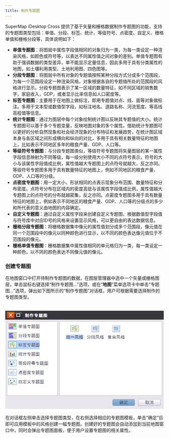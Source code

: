 ```yaml
---
title: 制作专题图
---
```


SuperMap iDesktop Cross 提供了基于矢量和栅格数据制作专题图的功能，支持的专题图类型包括：单值、分段、标签、统计、等级符号、点密度、自定义、栅格单值和栅格分段等，具体说明如下：

- **单值专题图**：将图层中属性字段值相同的对象归为一类，为每一类设定一种渲染风格，如颜色或符号等，以表达不同属性值之间对象的差别。单值专题图有助于强调数据的类型差异，单不能显示定量信息，因此多用于具有分类属性的地图，如土壤利用类型、土地利用图、四色图等。
- **分段专题图**：将图层中所有对象的专题值按照某种分段方式分成多个范围段，为每一个范围段设定一种渲染风格，对象根据各自的专题值所处的范围段的风格进行显示。分段专题图表示了某一区域的数量特征，如不同区域的销售数字，家庭收入，GDP，或者显示比率信息如人口密度等。
- **标签专题图**：主要用于在地图上做标注，即用专题值对点、线、面等对象做标注。多用于文本型或数值型字段，如标注地名、道路名称、河流宽度、等高线高程值等信息。
- **统计专题图**：通过为图层中每个对象绘制统计图以反映其专题值的大小。统计专题图可以基于多个专题变量，反映地图对象的多个属性。借助统计专题图可以更好的分析自然现象和社会经济现象的分布特征和发展趋势，在统计图区域本身与各区域之间形成横向和纵向的对比，多用于具有相关数量特征的地图上，比如表示不同地区多年的粮食产量、GDP、人口等。
- **等级符号专题图**：与分段专题图类似，等级符号专题图将矢量图层的某一属性字段信息映射为不同等级，每一级分别使用大小不同的点符号表示，符号的大小与该属性字段值成比例，属性值越大专题图上的点符号就越大，反之亦同。等级符号专题图多用于具有数量特征的地图上，例如不同地区的粮食产量、GDP、人口等的分级。
- **点密度专题图**：用一定大小、形状相同的点表示现象分布范围、数量特征和分布密度。点符号分布在区域内的密度高低与该属性字段值成比例，属性值越大专题图上的点符号的分布就越密集，反之亦同。点密度专题图多用于具有数量特征的地图上，例如表示不同地区的粮食产量、GDP、人口等的分级点的多少和所代表的意义由地图的内容确定。
- **自定义专题图**：通过自定义属性字段来创建自定义专题图，根据数值型字段值与符号库中对应ID号的风格来设置显示风格，可以更自由的表达数据信息。
- **栅格分段专题图**：将栅格数据集中像元的属性值划分成多个范围段，像元值在同一个范围段中的像元以同种颜色进行显示，以不同的颜色表达像元值位于不范围段的像元。
- **栅格单值专题图**：栅格数据集中属性值相同的单元格归为一类，每一类设定一种颜色，以不同的颜色表达不同像元值的像元。

### 创建专题图

在地图窗口中打开待制作专题图的数据，在图层管理器中选中一个矢量或栅格图层，单击鼠标右键选择“制作专题图...”选项，或在“**地图**”菜单选项卡中单击“专题图...”选项，弹出如下图所示的“制作专题图”对话框，用户可根据需要选择制作的专题图类型。

　　![](img/NewThematicMap.png)

在对话框左侧单击选择专题图类型，在右侧选择相应的专题图模板，单击“确定”后即可应用模板中的风格创建一幅专题图。创建好的专题图会自动添加到当前地图窗口中，同时会弹出专题图面板，便于用户设置专题图的相关属性。


